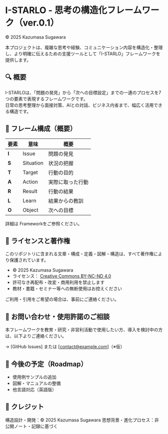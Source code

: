 # I-STARLO - 思考の構造化フレームワーク（ver.0.1）

© 2025 Kazumasa Sugawara

本プロジェクトは、複雑な思考や経験、コミュニケーション内容を構造化・整理し、より明確に伝えるための支援ツールとして「I-STARLO」フレームワークを提供します。

## 🔍 概要

I-STARLOは、「問題の発見」から「次への目標設定」までの一連のプロセスを7つの要素で表現するフレームワークです。  
日常の思考整理から面接対策、AIとの対話、ビジネス内省まで、幅広く活用できる構造です。

## 📐 フレーム構成（概要）

| 要素 | 意味 | 概要 |
|------|------|------|
| **I** | Issue | 問題の発見 |
| **S** | Situation | 状況の把握 |
| **T** | Target | 行動の目的 |
| **A** | Action | 実際に取った行動 |
| **R** | Result | 行動の結果 |
| **L** | Learn | 結果からの教訓 |
| **O** | Object | 次への目標 |

詳細は Frameworkをご参照ください。

## 🚫 ライセンスと著作権

このリポジトリに含まれる文章・構成・定義・図解・構造は、すべて著作権により保護されています。

- © 2025 Kazumasa Sugawara
- ライセンス： [Creative Commons BY-NC-ND 4.0](https://creativecommons.org/licenses/by-nc-nd/4.0/)
- 許可なき再配布・改変・商用利用を禁止します
- 教材・書籍・セミナー等への無断使用はお控えください

ご利用・引用をご希望の場合は、事前にご連絡ください。

## 💬 お問い合わせ・使用許諾のご相談

本フレームワークを教育・研究・非営利活動で使用したい方、導入を検討中の方は、以下よりご連絡ください。

→ [GitHub Issues] または [contact@example.com]（※仮）

## 🧭 今後の予定（Roadmap）

- 使用例サンプルの追加
- 図解・マニュアルの整備
- 他言語対応（英語版）

## 🔖 クレジット

構造設計・開発：© 2025 Kazumasa Sugawara
思想背景・進化プロセス：非公開ノート・記録に基づく